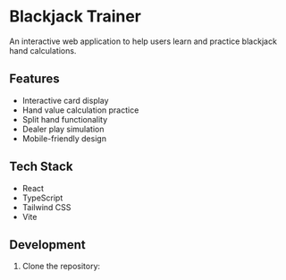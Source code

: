 # Blackjack Trainer

An interactive web application to help users learn and practice blackjack hand calculations.

## Features

- Interactive card display
- Hand value calculation practice
- Split hand functionality
- Dealer play simulation
- Mobile-friendly design

## Tech Stack

- React
- TypeScript
- Tailwind CSS
- Vite

## Development

1. Clone the repository: